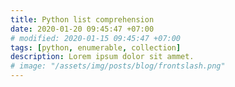 ```yaml
---
title: Python list comprehension
date: 2020-01-20 09:45:47 +07:00
# modified: 2020-01-15 09:45:47 +07:00
tags: [python, enumerable, collection]
description: Lorem ipsum dolor sit ammet.
# image: "/assets/img/posts/blog/frontslash.png"
---
```

